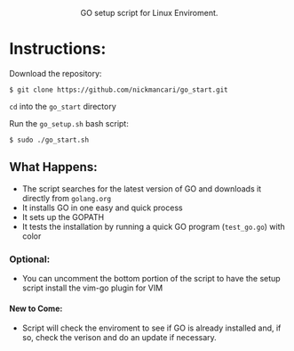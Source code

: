 <p align='center'> GO setup script for Linux Enviroment. </p>

# Instructions:
Download the repository:
```
$ git clone https://github.com/nickmancari/go_start.git
```
`cd` into the `go_start` directory

Run the `go_setup.sh` bash script:
```
$ sudo ./go_start.sh
```
## What Happens:
* The script searches for the latest version of GO and downloads it directly from `golang.org`
* It installs GO in one easy and quick process
* It sets up the GOPATH
* It tests the installation by running a quick GO program (`test_go.go`) with color

### Optional:
* You can uncomment the bottom portion of the script to have the setup script install the vim-go plugin for VIM

#### New to Come:
* Script will check the enviroment to see if GO is already installed and, if so, check the verison and do an update if necessary.
